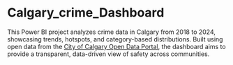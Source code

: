 # Calgary_crime_Dashboard
This Power BI project analyzes crime data in Calgary from 2018 to 2024, showcasing trends, hotspots, and category-based distributions. Built using open data from the [City of Calgary Open Data Portal](https://data.calgary.ca), the dashboard aims to provide a transparent, data-driven view of safety across communities.
